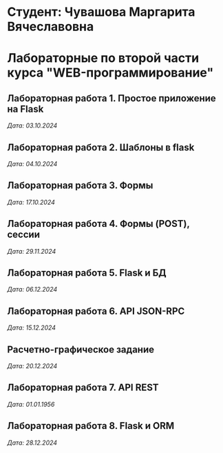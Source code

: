 # Студент: Чувашова Маргарита Вячеславовна

# Лабораторные по второй части курса "WEB-программирование"

## Лабораторная работа 1. Простое приложение на Flask

*Дата: 03.10.2024*

## Лабораторная работа 2. Шаблоны в flask

*Дата: 04.10.2024*

## Лабораторная работа 3. Формы

*Дата: 17.10.2024*

## Лабораторная работа 4. Формы (POST), сессии

*Дата: 29.11.2024*

## Лабораторная работа 5. Flask и БД

*Дата: 06.12.2024*

## Лабораторная работа 6. API JSON-RPC

*Дата: 15.12.2024*

## Расчетно-графическое задание

*Дата: 20.12.2024*

## Лабораторная работа 7. API REST

*Дата: 01.01.1956*

## Лабораторная работа 8. Flask и ORM

*Дата: 28.12.2024*
